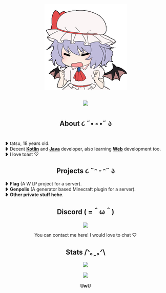 <div align = "center">
<img src = "stalker.gif"/></div><br />

<p align = "center">
 <img src = "https://komarev.com/ghpvc/?username=tatsuwuki-X7&style=for-the-badge&logo=Streamlit&color=ffdcf7&logo=Bookmeter">
</p>

</div>

<h2 align = "center">About ૮ ˶• ༝ •˶ ა</h2>
❥ tatsu, 18 years old.<br />
❥ Decent <a href = "https://kotlinlang.org" target = "_blank"><b>Kotlin</b></a> and <a href = "https://www.java.com" target = "_blank"><b>Java</b></a> developer, also learning <a href = "https://en.wikipedia.org/wiki/Web_development" target = "_blank"><b>Web</b></a> development too.<br />
❥ I love toast ♡<br />

<h2 align = "center">Projects ૮ ˶ᵔ ᵕ ᵔ˶ ა</h2>
❥ <b>Flag</b> (A W.I.P project for a server).<br />
❥ <b>Genpolis</b> (A generator based Minecraft plugin for a server).<br />
❥ <b>Other private stuff hehe</b>.<br />

<h2 align = "center">Discord ( =＾ω＾)</h2>

<p align = "center"><a href = "https://discord.com/users/323071398551486467"><img align = "center" src = "https://lanyard-profile-readme.vercel.app/api/323071398551486467?bg=0d1117&idleMessage=Stop%20stalking%20me!%20>;3"></a></p>
<p align = "center">You can contact me here! I would love to chat ♡</p>

<h2 align = "center">Stats /ᐠ｡ꞈ｡ᐟ\</h2>
<p align = "center">
  <img src = "https://metrics.lecoq.io/Tatsuwuki?template=classic&repositories.forks=true&base=header%2C%20activity%2C%20community%2C%20repositories%2C%20metadata&base.indepth=false&base.hireable=false&base.skip=false">
</p>
<p align = center>
  <img src = "https://github-readme-streak-stats.herokuapp.com?user=tatsuwuki&theme=rose-pine&hide_border=true">
</p>
<p align = "center"><b>UwU</b></p>
